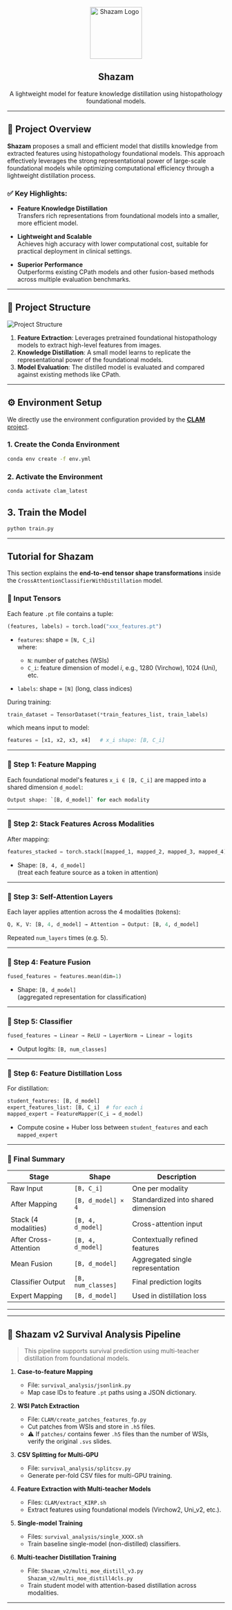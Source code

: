 
<p align="center">
  <img src="logo_Shazam.jpg" alt="Shazam Logo" width="120"/>
</p>

<h2 align="center">Shazam</h2>

<p align="center">
  A lightweight model for feature knowledge distillation using histopathology foundational models.
</p>

---

## 📌 Project Overview

**Shazam** proposes a small and efficient model that distills knowledge from extracted features using histopathology foundational models. This approach effectively leverages the strong representational power of large-scale foundational models while optimizing computational efficiency through a lightweight distillation process.

### ✅ Key Highlights:

- **Feature Knowledge Distillation**  
  Transfers rich representations from foundational models into a smaller, more efficient model.

- **Lightweight and Scalable**  
  Achieves high accuracy with lower computational cost, suitable for practical deployment in clinical settings.

- **Superior Performance**  
  Outperforms existing CPath models and other fusion-based methods across multiple evaluation benchmarks.

---

## 📂 Project Structure

![Project Structure](framework.png)

1. **Feature Extraction**: Leverages pretrained foundational histopathology models to extract high-level features from images.  
2. **Knowledge Distillation**: A small model learns to replicate the representational power of the foundational models.  
3. **Model Evaluation**: The distilled model is evaluated and compared against existing methods like CPath.

---




## ⚙️ Environment Setup

We directly use the environment configuration provided by the [**CLAM** project](https://github.com/mahmoodlab/CLAM).

### 1. Create the Conda Environment
```bash
conda env create -f env.yml
```

### 2. Activate the Environment
```bash
conda activate clam_latest
```





## 3. Train the Model
```bash
python train.py 
```


---

## Tutorial for Shazam

This section explains the **end-to-end tensor shape transformations** inside the `CrossAttentionClassifierWithDistillation` model.

### 🔢 Input Tensors

Each feature `.pt` file contains a tuple:
```python
(features, labels) = torch.load("xxx_features.pt")
```

- `features`: shape = `[N, C_i]`  
  where:
  - `N`: number of patches (WSIs)
  - `C_i`: feature dimension of model *i*, e.g., 1280 (Virchow), 1024 (Uni), etc.

- `labels`: shape = `[N]` (long, class indices)

During training:
```python
train_dataset = TensorDataset(*train_features_list, train_labels)
```
which means input to model:
```python
features = [x1, x2, x3, x4]   # x_i shape: [B, C_i]
```

---

### 🧠 Step 1: Feature Mapping

Each foundational model's features `x_i ∈ [B, C_i]` are mapped into a shared dimension `d_model`:

```python
Output shape: `[B, d_model]` for each modality
```
---

### 🧠 Step 2: Stack Features Across Modalities

After mapping:
```python
features_stacked = torch.stack([mapped_1, mapped_2, mapped_3, mapped_4], dim=1)
```

- Shape: `[B, 4, d_model]`  
  (treat each feature source as a token in attention)

---

### 🔁 Step 3: Self-Attention Layers

Each layer applies attention across the 4 modalities (tokens):

```python
Q, K, V: [B, 4, d_model] → Attention → Output: [B, 4, d_model]
```

Repeated `num_layers` times (e.g. 5).

---

### 🔄 Step 4: Feature Fusion

```python
fused_features = features.mean(dim=1)
```

- Shape: `[B, d_model]`  
  (aggregated representation for classification)

---

### 🎯 Step 5: Classifier

```python
fused_features → Linear → ReLU → LayerNorm → Linear → logits
```

- Output logits: `[B, num_classes]`

---

### 🧪 Step 6: Feature Distillation Loss

For distillation:
```python
student_features: [B, d_model]
expert_features_list: [B, C_i]  # for each i
mapped_expert = FeatureMapper(C_i → d_model)
```

- Compute cosine + Huber loss between `student_features` and each `mapped_expert`

---

### 🧾 Final Summary

| Stage                     | Shape                  | Description                                 |
|--------------------------|------------------------|---------------------------------------------|
| Raw Input                | `[B, C_i]`             | One per modality                            |
| After Mapping            | `[B, d_model] × 4`      | Standardized into shared dimension          |
| Stack (4 modalities)     | `[B, 4, d_model]`       | Cross-attention input                       |
| After Cross-Attention    | `[B, 4, d_model]`       | Contextually refined features               |
| Mean Fusion              | `[B, d_model]`          | Aggregated single representation            |
| Classifier Output        | `[B, num_classes]`      | Final prediction logits                     |
| Expert Mapping           | `[B, d_model]`          | Used in distillation loss                   |

---

---

## 🔬 Shazam v2 Survival Analysis Pipeline

> This pipeline supports survival prediction using multi-teacher distillation from foundational models.

1. **Case-to-feature Mapping**

   * File: `survival_analysis/jsonlink.py`
   * Map case IDs to feature `.pt` paths using a JSON dictionary.

2. **WSI Patch Extraction**

   * File: `CLAM/create_patches_features_fp.py`
   * Cut patches from WSIs and store in `.h5` files.
   * ⚠️ If `patches/` contains fewer `.h5` files than the number of WSIs, verify the original `.svs` slides.

3. **CSV Splitting for Multi-GPU**

   * File: `survival_analysis/splitcsv.py`
   * Generate per-fold CSV files for multi-GPU training.

4. **Feature Extraction with Multi-teacher Models**

   * Files: `CLAM/extract_KIRP.sh`
   * Extract features using foundational models (Virchow2, Uni_v2, etc.).

5. **Single-model Training**

   * Files: `survival_analysis/single_XXXX.sh`
   * Train baseline single-model (non-distilled) classifiers.

6. **Multi-teacher Distillation Training**

   * File: `Shazam_v2/multi_moe_distill_v3.py` `Shazam_v2/multi_moe_distill4cls.py`
   * Train student model with attention-based distillation across modalities.

---


